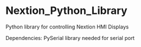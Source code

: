 # Nextion_Python_Library
Python library for controlling Nextion HMI Displays

Dependencies: PySerial library needed for serial port
